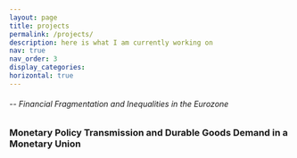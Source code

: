 ```yaml
---
layout: page
title: projects
permalink: /projects/
description: here is what I am currently working on
nav: true
nav_order: 3
display_categories: 
horizontal: true
---
```




###### -- Financial Fragmentation and Inequalities in the Eurozone
### Monetary Policy Transmission and Durable Goods Demand in a Monetary Union

